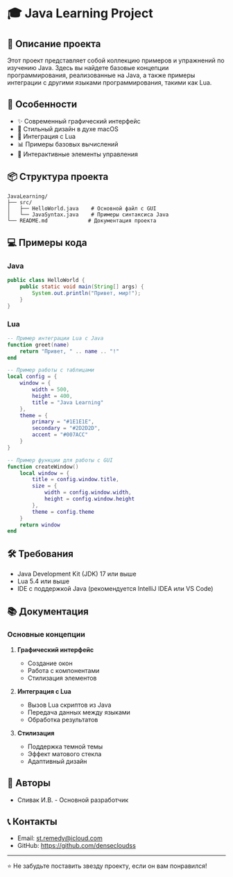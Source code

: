 # 🎓 Java Learning Project

## 📝 Описание проекта
Этот проект представляет собой коллекцию примеров и упражнений по изучению Java. Здесь вы найдете базовые концепции программирования, реализованные на Java, а также примеры интеграции с другими языками программирования, такими как Lua.

## 🚀 Особенности
- ✨ Современный графический интерфейс
- 🎨 Стильный дизайн в духе macOS
- 🔄 Интеграция с Lua
- 📊 Примеры базовых вычислений
- 🎯 Интерактивные элементы управления

## 📦 Структура проекта
```
JavaLearning/
├── src/
│   ├── HelloWorld.java    # Основной файл с GUI
│   └── JavaSyntax.java    # Примеры синтаксиса Java
└── README.md             # Документация проекта
```

## 💻 Примеры кода

### Java
```java
public class HelloWorld {
    public static void main(String[] args) {
        System.out.println("Привет, мир!");
    }
}
```

### Lua
```lua
-- Пример интеграции Lua с Java
function greet(name)
    return "Привет, " .. name .. "!"
end

-- Пример работы с таблицами
local config = {
    window = {
        width = 500,
        height = 400,
        title = "Java Learning"
    },
    theme = {
        primary = "#1E1E1E",
        secondary = "#2D2D2D",
        accent = "#007ACC"
    }
}

-- Пример функции для работы с GUI
function createWindow()
    local window = {
        title = config.window.title,
        size = {
            width = config.window.width,
            height = config.window.height
        },
        theme = config.theme
    }
    return window
end
```

## 🛠️ Требования
- Java Development Kit (JDK) 17 или выше
- Lua 5.4 или выше
- IDE с поддержкой Java (рекомендуется IntelliJ IDEA или VS Code)

## 📚 Документация
### Основные концепции
1. **Графический интерфейс**
   - Создание окон
   - Работа с компонентами
   - Стилизация элементов

2. **Интеграция с Lua**
   - Вызов Lua скриптов из Java
   - Передача данных между языками
   - Обработка результатов

3. **Стилизация**
   - Поддержка темной темы
   - Эффект матового стекла
   - Адаптивный дизайн

## 👥 Авторы
- Спивак И.В. - Основной разработчик

## 📞 Контакты
- Email: st.remedy@icloud.com 
- GitHub: https://github.com/densecloudss

---
⭐ Не забудьте поставить звезду проекту, если он вам понравился! 
